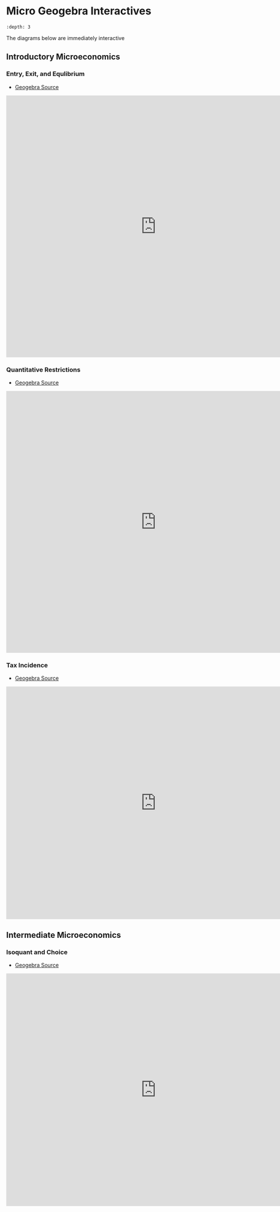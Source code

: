 # Micro Geogebra Interactives

```{contents}
:depth: 3
```

The diagrams below are immediately interactive

## Introductory Microeconomics

### Entry, Exit, and Equlibrium
- [Geogebra Source](https://www.geogebra.org/classic/dttwd9zz)
<iframe scrolling="no" title="QR" src="https://www.geogebra.org/material/iframe/id/dttwd9zz/width/1220/height/702/border/888888/sfsb/true/smb/false/stb/false/stbh/false/ai/false/asb/false/sri/false/rc/false/ld/false/sdz/false/ctl/false" width="800px" height="700px" style="border:0px;"> </iframe>



### Quantitative Restrictions
- [Geogebra Source](https://www.geogebra.org/classic/hnfdrwrb)
<iframe scrolling="no" title="QR" src="https://www.geogebra.org/material/iframe/id/hnfdrwrb/width/1220/height/702/border/888888/sfsb/true/smb/false/stb/false/stbh/false/ai/false/asb/false/sri/false/rc/false/ld/false/sdz/false/ctl/false" width="800px" height="700px" style="border:0px;"> </iframe>


### Tax Incidence
- [Geogebra Source](https://www.geogebra.org/classic/wyjvkjkt)
<iframe scrolling="no" title="TaxShift_Big2" src="https://www.geogebra.org/material/iframe/id/wyjvkjkt/width/1000/height/622/border/888888/sfsb/true/smb/false/stb/false/stbh/false/ai/false/asb/false/sri/false/rc/false/ld/false/sdz/false/ctl/false" width="800px" height="622px" style="border:0px;"> </iframe>


## Intermediate Microeconomics

### Isoquant and Choice 
- [Geogebra Source](https://www.geogebra.org/classic/zfdxf6gj)
<iframe scrolling="no" title="TaxShift_Big2" src="https://www.geogebra.org/material/iframe/id/zfdxf6gj/width/1000/height/670/border/888888/sfsb/true/smb/false/stb/false/stbh/false/ai/false/asb/false/sri/false/rc/false/ld/false/sdz/false/ctl/false" width="800px" height="622px" style="border:0px;"> </iframe>

